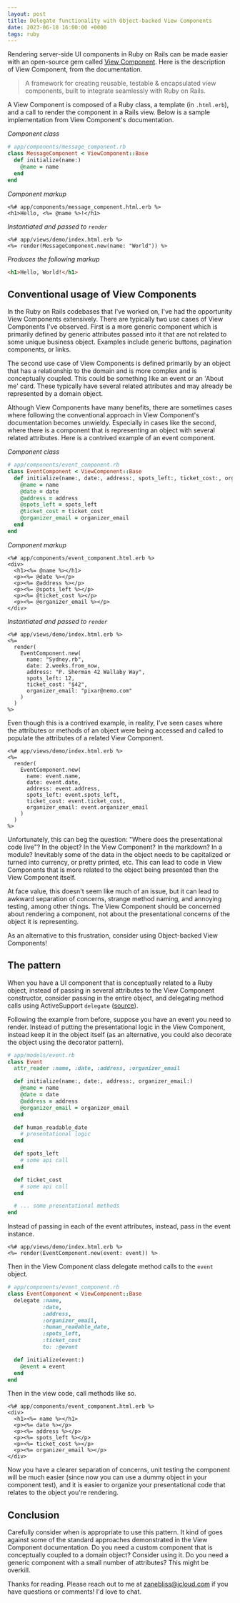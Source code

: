 ```yaml
---
layout: post
title: Delegate functionality with Object-backed View Components
date: 2023-06-18 16:00:00 +0000
tags: ruby
---
```


Rendering server-side UI components in Ruby on Rails can be made easier with an open-source gem called [View Component](https://viewcomponent.org).
Here is the description of View Component, from the documentation.

> A framework for creating reusable, testable & encapsulated view components, built to integrate seamlessly with Ruby on Rails.

A View Component is composed of a Ruby class, a template (in `.html.erb`), and a call to render the component in a Rails view. Below is a sample implementation from View Component's documentation.

_Component class_
```ruby
# app/components/message_component.rb
class MessageComponent < ViewComponent::Base
  def initialize(name:)
    @name = name
  end
end
```

_Component markup_
```erb
<%# app/components/message_component.html.erb %>
<h1>Hello, <%= @name %>!</h1>
```

_Instantiated and passed to `render`_
```erb
<%# app/views/demo/index.html.erb %>
<%= render(MessageComponent.new(name: "World")) %>
```

_Produces the following markup_
```html
<h1>Hello, World!</h1>
```

## Conventional usage of View Components

In the Ruby on Rails codebases that I've worked on, I've had the opportunity View Components extensively. There are typically two use cases of View Components I've observed. First is a more generic component which is primarily defined by generic attributes passed into it that are not related to some unique business object. Examples include generic buttons, pagination components, or links.

The second use case of View Components is defined primarily by an object that has a relationship to the domain and is more complex and is conceptually coupled. This could be something like an event or an 'About me' card. These typically have several related attributes and may already be represented by a domain object.

Although View Components have many benefits, there are sometimes cases where following the conventional approach in View Component's documentation becomes unwieldy. Especially in cases like the second, where there is a component that is representing an object with several related attributes. Here is a contrived example of an event component.

_Component class_
```ruby
# app/components/event_component.rb
class EventComponent < ViewComponent::Base
  def initialize(name:, date:, address:, spots_left:, ticket_cost:, organizer_email:)
    @name = name
    @date = date
    @address = address
    @spots_left = spots_left
    @ticket_cost = ticket_cost
    @organizer_email = organizer_email
  end
end
```

_Component markup_
```erb
<%# app/components/event_component.html.erb %>
<div>
  <h1><%= @name %></h1>
  <p><%= @date %></p>
  <p><%= @address %></p>
  <p><%= @spots_left %></p>
  <p><%= @ticket_cost %></p>
  <p><%= @organizer_email %></p>
</div>
```

_Instantiated and passed to `render`_
```erb
<%# app/views/demo/index.html.erb %>
<%=
  render(
    EventComponent.new(
      name: "Sydney.rb",
      date: 2.weeks.from_now,
      address: "P. Sherman 42 Wallaby Way",
      spots_left: 12,
      ticket_cost: "$42",
      organizer_email: "pixar@nemo.com"
    )
  )
%>
```

Even though this is a contrived example, in reality, I've seen cases where the attributes or methods of an object were being accessed and called to populate the attributes of a related View Component.

```erb
<%# app/views/demo/index.html.erb %>
<%=
  render(
    EventComponent.new(
      name: event.name,
      date: event.date,
      address: event.address,
      spots_left: event.spots_left,
      ticket_cost: event.ticket_cost,
      organizer_email: event.organizer_email
    )
  )
%>
```

Unfortunately, this can beg the question: "Where does the presentational code live"? In the object? In the View Component? In the markdown? In a module? Inevitably some of the data in the object needs to be capitalized or turned into currency, or pretty printed, etc. This can lead to code in View Components that is more related to the object being presented then the View Component itself.

At face value, this doesn't seem like much of an issue, but it can lead to awkward separation of concerns, strange method naming, and annoying testing, among other things. The View Component should be concerned about rendering a component, not about the presentational concerns of the object it is representing.

As an alternative to this frustration, consider using Object-backed View Components!

## The pattern

When you have a UI component that is conceptually related to a Ruby object, instead of passing in several attributes to the View Component constructor, consider passing in the entire object, and delegating method calls using ActiveSupport `delegate` ([source](https://www.rubydoc.info/gems/activesupport/Module:delegate)).

Following the example from before, suppose you have an event you need to render. Instead of putting the presentational logic in the View Component, instead keep it in the object itself (as an alternative, you could also decorate the object using the decorator pattern).

```ruby
# app/models/event.rb
class Event
  attr_reader :name, :date, :address, :organizer_email

  def initialize(name:, date:, address:, organizer_email:)
    @name = name
    @date = date
    @address = address
    @organizer_email = organizer_email
  end

  def human_readable_date
    # presentational logic
  end

  def spots_left
    # some api call
  end

  def ticket_cost
    # some api call
  end

  # ... some presentational methods
end
```

Instead of passing in each of the event attributes, instead, pass in the event instance.

```erb
<%# app/views/demo/index.html.erb %>
<%= render(EventComponent.new(event: event)) %>
```

Then in the View Component class delegate method calls to the `event` object.

```ruby
# app/components/event_component.rb
class EventComponent < ViewComponent::Base
  delegate :name,
           :date,
           :address,
           :organizer_email,
           :human_readable_date,
           :spots_left,
           :ticket_cost
           to: :@event

  def initialize(event:)
    @event = event
  end
end
```

Then in the view code, call methods like so.

```erb
<%# app/components/event_component.html.erb %>
<div>
  <h1><%= name %></h1>
  <p><%= date %></p>
  <p><%= address %></p>
  <p><%= spots_left %></p>
  <p><%= ticket_cost %></p>
  <p><%= organizer_email %></p>
</div>
```

Now you have a clearer separation of concerns, unit testing the component will be much easier (since now you can use a dummy object in your component test), and it is easier to organize your presentational code that relates to the object you're rendering.

## Conclusion

Carefully consider when is appropriate to use this pattern. It kind of goes against some of the standard approaches demonstrated in the View Component documentation. Do you need a custom component that is conceptually coupled to a domain object? Consider using it. Do you need a generic component with a small number of attributes? This might be overkill.

Thanks for reading. Please reach out to me at [zanebliss@icloud.com](mailto:zanebliss@icloud.com) if you have questions or comments! I'd love to chat.
